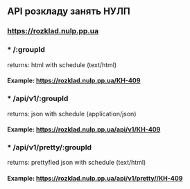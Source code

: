 ## API розкладу занять НУЛП
### https://rozklad.nulp.pp.ua

### * /:groupId
returns: html with schedule (text/html)
#### Example: https://rozklad.nulp.pp.ua/КН-409


### * /api/v1/:groupId
returns: json with schedule (application/json)
#### Example: https://rozklad.nulp.pp.ua/api/v1/КН-409


### * /api/v1/pretty/:groupId
returns: prettyfied json with schedule (text/html)
#### Example: https://rozklad.nulp.pp.ua/api/v1/pretty//КН-409
